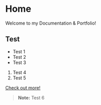 # Home


Welcome to my Documentation & Portfolio!

## Test

- Test 1
- Test 2
- Test 3

1. Test 4
2. Test 5

[Check out more!]()

> **Note:** Test 6
